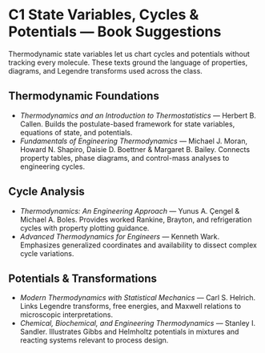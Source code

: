 # C1 State Variables, Cycles & Potentials — Book Suggestions

Thermodynamic state variables let us chart cycles and potentials without tracking every molecule. These texts ground the language of properties, diagrams, and Legendre transforms used across the class.

## Thermodynamic Foundations
- *Thermodynamics and an Introduction to Thermostatistics* — Herbert B. Callen. Builds the postulate-based framework for state variables, equations of state, and potentials.
- *Fundamentals of Engineering Thermodynamics* — Michael J. Moran, Howard N. Shapiro, Daisie D. Boettner & Margaret B. Bailey. Connects property tables, phase diagrams, and control-mass analyses to engineering cycles.

## Cycle Analysis
- *Thermodynamics: An Engineering Approach* — Yunus A. Çengel & Michael A. Boles. Provides worked Rankine, Brayton, and refrigeration cycles with property plotting guidance.
- *Advanced Thermodynamics for Engineers* — Kenneth Wark. Emphasizes generalized coordinates and availability to dissect complex cycle variations.

## Potentials & Transformations
- *Modern Thermodynamics with Statistical Mechanics* — Carl S. Helrich. Links Legendre transforms, free energies, and Maxwell relations to microscopic interpretations.
- *Chemical, Biochemical, and Engineering Thermodynamics* — Stanley I. Sandler. Illustrates Gibbs and Helmholtz potentials in mixtures and reacting systems relevant to process design.
